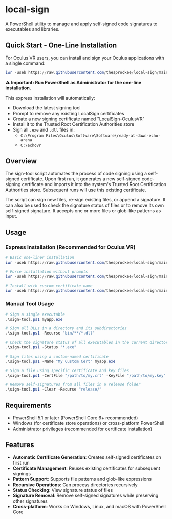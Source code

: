 # local-sign

A PowerShell utility to manage and apply self-signed code signatures to executables and libraries.

## Quick Start - One-Line Installation

For Oculus VR users, you can install and sign your Oculus applications with a single command:

```powershell
iwr -useb https://raw.githubusercontent.com/thesprockee/local-sign/main/install.ps1 | iex
```

**⚠️ Important: Run PowerShell as Administrator for the one-line installation.**

This express installation will automatically:
- Download the latest signing tool
- Prompt to remove any existing LocalSign certificates
- Create a new signing certificate named "LocalSign-OculusVR"
- Install it to the Trusted Root Certification Authorities store
- Sign all `.exe` and `.dll` files in:
  - `C:\Program Files\Oculus\Software\Software\ready-at-dawn-echo-arena`
  - `C:\echovr`

## Overview

The sign-tool script automates the process of code signing using a self-signed certificate. Upon first run, it generates a new self-signed code-signing certificate and imports it into the system's Trusted Root Certification Authorities store. Subsequent runs will use this existing certificate.

The script can sign new files, re-sign existing files, or append a signature. It can also be used to check the signature status of files or to remove its own self-signed signature. It accepts one or more files or glob-like patterns as input.

## Usage

### Express Installation (Recommended for Oculus VR)

```powershell
# Basic one-liner installation
iwr -useb https://raw.githubusercontent.com/thesprockee/local-sign/main/install.ps1 | iex

# Force installation without prompts
iwr -useb https://raw.githubusercontent.com/thesprockee/local-sign/main/install.ps1 | iex -Command "& { . ([ScriptBlock]::Create(\$input)); Install-LocalSign -Force }"

# Install with custom certificate name
iwr -useb https://raw.githubusercontent.com/thesprockee/local-sign/main/install.ps1 | iex -Command "& { . ([ScriptBlock]::Create(\$input)); Install-LocalSign -CertName 'MyCustomCert' }"
```

### Manual Tool Usage

```powershell
# Sign a single executable
.\sign-tool.ps1 myapp.exe

# Sign all DLLs in a directory and its subdirectories
.\sign-tool.ps1 -Recurse "bin/**/*.dll"

# Check the signature status of all executables in the current directory
.\sign-tool.ps1 -Status "*.exe"

# Sign files using a custom-named certificate
.\sign-tool.ps1 -Name "My Custom Cert" myapp.exe

# Sign a file using specific certificate and key files
.\sign-tool.ps1 -CertFile "/path/to/my.crt" -KeyFile "/path/to/my.key" myapp.exe

# Remove self-signatures from all files in a release folder
.\sign-tool.ps1 -Clear -Recurse "release/"
```

## Requirements

- PowerShell 5.1 or later (PowerShell Core 6+ recommended)
- Windows (for certificate store operations) or cross-platform PowerShell
- Administrator privileges (recommended for certificate installation)

## Features

- **Automatic Certificate Generation**: Creates self-signed certificates on first run
- **Certificate Management**: Reuses existing certificates for subsequent signings
- **Pattern Support**: Supports file patterns and glob-like expressions
- **Recursive Operations**: Can process directories recursively
- **Status Checking**: View signature status of files
- **Signature Removal**: Remove self-signed signatures while preserving other signatures
- **Cross-platform**: Works on Windows, Linux, and macOS with PowerShell Core 
